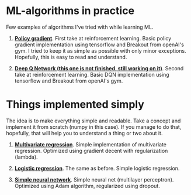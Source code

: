# ML-algorithms in practice

Few examples of algorithms I've tried with while learning ML.

1. [**Policy gradient**](/Policy_gradient_breakout.py). First take at reinforcement learning. Basic policy gradient implementation using tensorflow and Breakout from openAI's gym. I tried to keep it as simple as possible with only minor exceptions. Hopefully, this is easy to read and understand.

2. [**Deep Q Network (this one is not finished, still working on it)**](/DQN_Breakout.py). Second take at reinforcement learning. Basic DQN implementation using tensorflow and Breakout from openAI's gym.


# Things implemented simply

The idea is to make everything simple and readable. Take a concept and implement it from scratch (numpy in this case). If you manage to do that, hopefully, that will help you to understand a thing or two about it.

1. [**Multivariate regression**](/Multivariate_regression.py). Simple implementation of multivariate regression. Optimized using gradient decent with regularization (lambda).

2. [**Logistic regression**](/Logistic_regression.py). The same as before. Simple logistic regression. 

3. [**Simple neural network**](/Neural_network_v2.py). Simple neural net (multilayer perceptron). Optimized using Adam algorithm, regularized using dropout.

